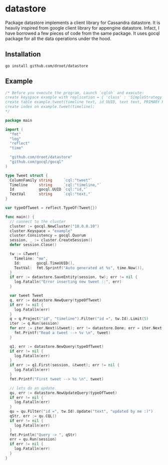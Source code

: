 datastore
=========

Package datastore implements a client library for Cassandra datastore. It is
heavily inspired from google client library for appengine datastore. Infact, I
have borrowed a few pieces of code from the same package. It uses gocql package 
for all the data operations under the hood. 

Installation
------------
    go install github.com/droot/datastore

Example
-------
```go
/* Before you execute the program, Launch `cqlsh` and execute:
create keyspace example with replication = { 'class' : 'SimpleStrategy', 'replication_factor' : 1  };
create table example.tweet(timeline text, id UUID, text text, PRIMARY KEY(id));
create index on example.tweet(timeline);
*/

package main

import (
  "fmt"
  "log"
  "reflect"
  "time"

  "github.com/droot/datastore"
  "github.com/gocql/gocql"
)

type Tweet struct {
  ColumnFamily string     `cql:"tweet"`
  Timeline     string     `cql:"timeline,"`
  Id           gocql.UUID `cql:"id,"`
  TextVal      string     `cql:"text,"`
}

var typeOfTweet = reflect.TypeOf(Tweet{})

func main() {
  // connect to the cluster
  cluster := gocql.NewCluster("10.0.0.10")
  cluster.Keyspace = "example"
  cluster.Consistency = gocql.Quorum
  session, _ := cluster.CreateSession()
  defer session.Close()

  tw := &Tweet{
    Timeline: "me",
    Id:       gocql.TimeUUID(),
    TextVal:  fmt.Sprintf("Auto generated at %s", time.Now()),
  }
  if err := datastore.SaveEntity(session, tw); err != nil {
    log.Fatalln("Error inserting new tweet ::", err)
  }

  var tweet Tweet
  q, err := datastore.NewQuery(typeOfTweet)
  if err != nil {
    log.Fatalln(err)
  }
  q = q.Project("id", "timeline").Filter("id =", tw.Id).Limit(5)
  iter := q.Run(session)
  for err := iter.Next(&tweet); err != datastore.Done; err = iter.Next(&tweet) {
    fmt.Printf("Read a tweet --> %v \n", tweet)
  }

  q1, err := datastore.NewQuery(typeOfTweet)
  if err != nil {
    log.Fatalln(err)
  }
  if err := q1.First(session, &tweet); err != nil {
    log.Fatalln(err)
  }
  fmt.Printf("First tweet --> %s \n", tweet)

  // lets do an update
  qu, err := datastore.NewUpdateQuery(typeOfTweet)
  if err != nil {
    log.Fatalln(err)
  }
  qu = qu.Filter("id =", tw.Id).Update("text", "updated by me :)")
  qStr, err := qu.CQL()
  if err != nil {
    log.Fatalln(err)
  }
  fmt.Println("Query -> ", qStr)
  err = qu.Run(session)
  if err != nil {
    log.Fatalln(err)
  }
}
```
